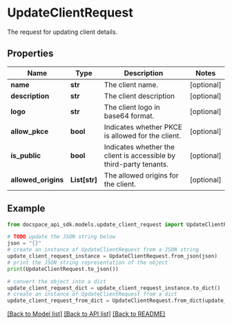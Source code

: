 # UpdateClientRequest
The request for updating client details.

## Properties

Name | Type | Description | Notes
------------ | ------------- | ------------- | -------------
**name** | **str** | The client name. | [optional] 
**description** | **str** | The client description | [optional] 
**logo** | **str** | The client logo in base64 format. | [optional] 
**allow_pkce** | **bool** | Indicates whether PKCE is allowed for the client. | [optional] 
**is_public** | **bool** | Indicates whether the client is accessible by third-party tenants. | [optional] 
**allowed_origins** | **List[str]** | The allowed origins for the client. | [optional] 

## Example

```python
from docspace_api_sdk.models.update_client_request import UpdateClientRequest

# TODO update the JSON string below
json = "{}"
# create an instance of UpdateClientRequest from a JSON string
update_client_request_instance = UpdateClientRequest.from_json(json)
# print the JSON string representation of the object
print(UpdateClientRequest.to_json())

# convert the object into a dict
update_client_request_dict = update_client_request_instance.to_dict()
# create an instance of UpdateClientRequest from a dict
update_client_request_from_dict = UpdateClientRequest.from_dict(update_client_request_dict)
```
[[Back to Model list]](../README.md#documentation-for-models) [[Back to API list]](../README.md#documentation-for-api-endpoints) [[Back to README]](../README.md)


